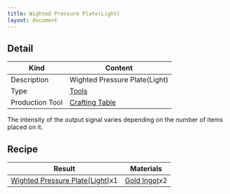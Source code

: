 ```yaml
---
title: Wighted Pressure Plate(Light)
layout: document
---
```

## Detail

|Kind|Content|
|---|---|
|Description|Wighted Pressure Plate(Light)|
|Type|[Tools](Tools)|
|Production Tool|[Crafting Table](Crafting_Table)|

The intensity of the output signal varies depending on the number of items placed on it.

## Recipe

|Result|Materials|
|---|---|
|[Wighted Pressure Plate(Light)](Wighted_Pressure_Plate(Light))x1|[Gold Ingot](Gold_Ingot)x2|
